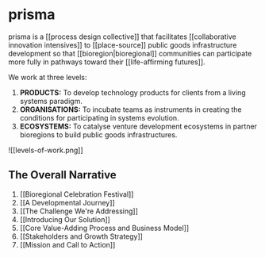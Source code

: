# prisma

prisma is a [[process design collective]] that facilitates [[collaborative innovation intensives]] to [[place-source]] public goods infrastructure development so that [[bioregion|bioregional]] communities can participate more fully in pathways toward their [[life-affirming futures]].

We work at three levels:

1. **PRODUCTS:** To develop technology products for clients from a living systems paradigm.
1. **ORGANISATIONS:** To incubate teams as instruments in creating the conditions for participating in systems evolution.
1. **ECOSYSTEMS:** To catalyse venture development ecosystems in partner bioregions to build public goods infrastructures.

![[levels-of-work.png]]

## The Overall Narrative

1. [[Bioregional Celebration Festival]]
2. [[A Developmental Journey]]
3. [[The Challenge We're Addressing]]
4. [[Introducing Our Solution]]
5. [[Core Value-Adding Process and Business Model]]
6. [[Stakeholders and Growth Strategy]]
7. [[Mission and Call to Action]]
